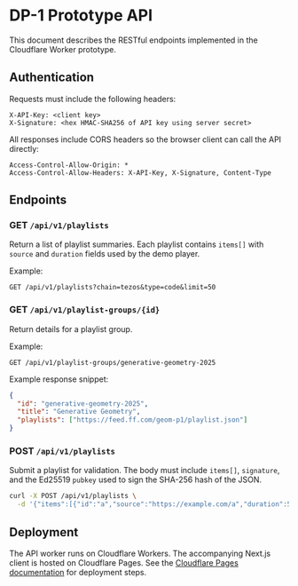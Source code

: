 # DP-1 Prototype API

This document describes the RESTful endpoints implemented in the Cloudflare Worker prototype.

## Authentication

Requests must include the following headers:

```
X-API-Key: <client key>
X-Signature: <hex HMAC-SHA256 of API key using server secret>
```

All responses include CORS headers so the browser client can call the API directly:
```
Access-Control-Allow-Origin: *
Access-Control-Allow-Headers: X-API-Key, X-Signature, Content-Type
```

## Endpoints

### GET `/api/v1/playlists`

Return a list of playlist summaries. Each playlist contains `items[]` with `source` and `duration` fields used by the demo player.

Example:

```
GET /api/v1/playlists?chain=tezos&type=code&limit=50
```

### GET `/api/v1/playlist-groups/{id}`

Return details for a playlist group.

Example:

```
GET /api/v1/playlist-groups/generative-geometry-2025
```

Example response snippet:

```json
{
  "id": "generative-geometry-2025",
  "title": "Generative Geometry",
  "playlists": ["https://feed.ff.com/geom-p1/playlist.json"]
}
```

### POST `/api/v1/playlists`

Submit a playlist for validation. The body must include `items[]`, `signature`, and the Ed25519 `pubkey` used to sign the SHA-256 hash of the JSON.

```bash
curl -X POST /api/v1/playlists \
  -d '{"items":[{"id":"a","source":"https://example.com/a","duration":5}],"signature":"ed25519:<hex>","pubkey":"<hex>"}'
```

## Deployment

The API worker runs on Cloudflare Workers. The accompanying Next.js client is hosted on Cloudflare Pages. See the [Cloudflare Pages documentation](https://developers.cloudflare.com/pages/llms-full.txt) for deployment steps.

